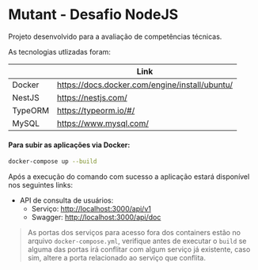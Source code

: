 Mutant - Desafio NodeJS
===================

Projeto desenvolvido para a avaliação de competências técnicas.

As tecnologias utlizadas foram:

|             |Link                                           |
|-------------|-----------------------------------------------|
|Docker       |https://docs.docker.com/engine/install/ubuntu/ |
|NestJS       |https://nestjs.com/                            |
|TypeORM      |https://typeorm.io/#/                          |
|MySQL        |https://www.mysql.com/                         |

#### Para subir as aplicações via Docker:
   ```bash
   docker-compose up --build
   ```
Após a execução do comando com sucesso a aplicação estará disponível nos seguintes links:
* API de consulta de usuários:
   * Serviço: [http://localhost:3000/api/v1]()
   * Swagger: [http://localhost:3000/api/doc]()

> As portas dos serviços para acesso fora dos containers estão no arquivo `docker-compose.yml`, verifique antes de executar o `build` se alguma das portas irá conflitar com algum serviço já existente, caso sim, altere a porta relacionado ao serviço que conflita.
